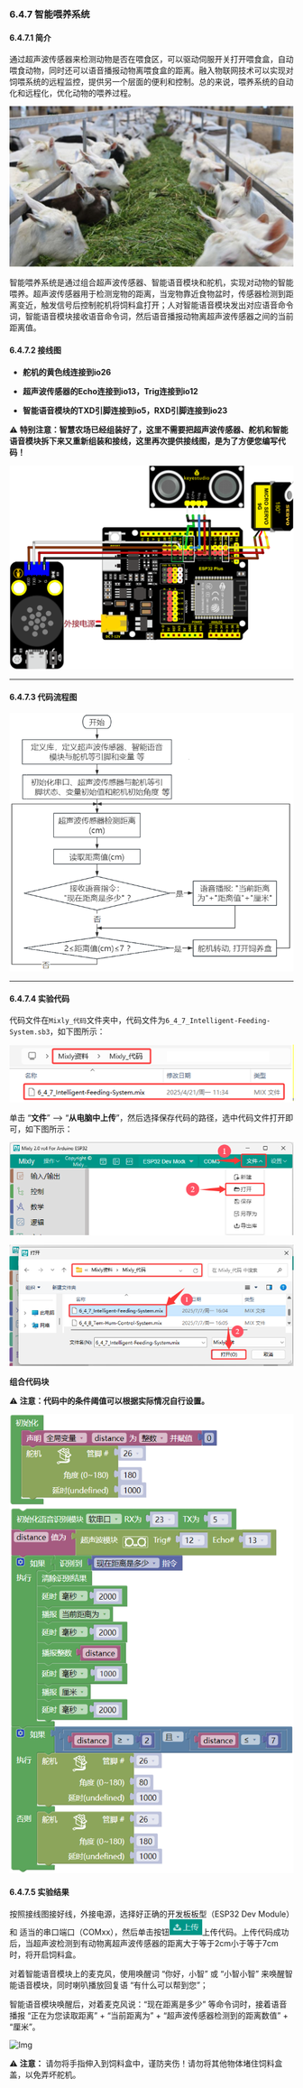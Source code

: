 ### 6.4.7 智能喂养系统

#### 6.4.7.1 简介

通过超声波传感器来检测动物是否在喂食区，可以驱动伺服开关打开喂食盒，自动喂食动物，同时还可以语音播报动物离喂食盒的距离。融入物联网技术可以实现对饲喂系统的远程监控，提供另一个层面的便利和控制。总的来说，喂养系统的自动化和远程化，优化动物的喂养过程。

![Img](../media/cout6.png)

智能喂养系统是通过组合超声波传感器、智能语音模块和舵机，实现对动物的智能喂养。超声波传感器用于检测宠物的距离，当宠物靠近食物盆时，传感器检测到距离变近，触发信号后控制舵机将饲料盒打开；人对智能语音模块发出对应语音命令词，智能语音模块接收语音命令词，然后语音播报动物离超声波传感器之间的当前距离值。

#### 6.4.7.2 接线图

- **舵机的黄色线连接到io26**

- **超声波传感器的Echo连接到io13，Trig连接到io12**

- **智能语音模块的TXD引脚连接到io5，RXD引脚连接到io23**

⚠️ **特别注意：智慧农场已经组装好了，这里不需要把超声波传感器、舵机和智能语音模块拆下来又重新组装和接线，这里再次提供接线图，是为了方便您编写代码！**

![Img](../media/couj63.png)

------

#### 6.4.7.3 代码流程图

![Img](../media/flo6.png)

------

#### 6.4.7.4 实验代码

代码文件在`Mixly_代码`文件夹中，代码文件为`6_4_7_Intelligent-Feeding-System.sb3`，如下图所示：

![Img](../media/acouj-028.png)

单击 “**文件**” --> “**从电脑中上传**”，然后选择保存代码的路径，选中代码文件打开即可，如下图所示：

![Img](../media/acouj-00.png)

![Img](../media/acouj-028-1.png)

**组合代码块**

⚠️ **注意：代码中的条件阈值可以根据实际情况自行设置。**

![Img](../media/Mixly-code28.png)

#### 6.4.7.5 实验结果

按照接线图接好线，外接电源，选择好正确的开发板板型（ESP32 Dev Module）和 适当的串口端口（COMxx），然后单击按钮![Img](../media/upload2.png)上传代码。上传代码成功后，当超声波检测到有动物离超声波传感器的距离大于等于2cm小于等于7cm时，将开启饲料盒。

对着智能语音模块上的麦克风，使用唤醒词 “你好，小智” 或 “小智小智” 来唤醒智能语音模块，同时喇叭播放回复语 “有什么可以帮到您”；

智能语音模块唤醒后，对着麦克风说：“现在距离是多少” 等命令词时，接着语音播报 “正在为您读取距离” + “当前距离为” + “超声波传感器检测到的距离数值”  + “厘米”。

![Img](../media/Intelligent-Feeding-System.gif)

⚠️ **注意：** 请勿将手指伸入到饲料盒中，谨防夹伤！请勿将其他物体堵住饲料盒盖，以免弄坏舵机。